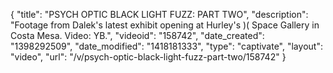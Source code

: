 {
    "title": "PSYCH OPTIC BLACK LIGHT FUZZ: PART TWO",
    "description": "Footage from Dalek's latest exhibit opening at Hurley's )( Space Gallery in Costa Mesa. Video: YB.",
    "videoid": "158742",
    "date_created": "1398292509",
    "date_modified": "1418181333",
    "type": "captivate",
    "layout": "video",
    "url": "\/v\/psych-optic-black-light-fuzz-part-two\/158742"
}